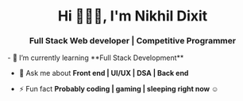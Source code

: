 <h1 align="center">Hi 🙋🏻‍♂️, I'm Nikhil Dixit</h1> <h3 align="center">Full Stack Web developer | Competitive Programmer</h3> 
- 🌱 I’m currently learning **Full Stack Development**

- 💬 Ask me about **Front end | UI/UX | DSA | Back end** 


- ⚡ Fun fact **Probably coding | gaming | sleeping right now ☺**


<!--
**nikhil18-developer/nikhil18-developer** is a ✨ _special_ ✨ repository because its `README.md` (this file) appears on your GitHub profile.

Here are some ideas to get you started:

- 🔭 I’m currently working on ...
- 🌱 I’m currently learning ...
- 👯 I’m looking to collaborate on ...
- 🤔 I’m looking for help with ...
- 💬 Ask me about ...
- 📫 How to reach me: ...
- 😄 Pronouns: ...
- ⚡ Fun fact: ...
-->

